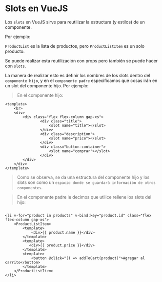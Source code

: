 # Slots en VueJS

Los `slots` en VueJS sirve para reutilizar la estructura (y estilos) de un componente.

Por ejemplo:

`ProductList` es la lista de productos, pero `ProductListItem` es un solo producto.

Se puede realizar esta reutilización con props pero también se puede hacer con `slots`.

La manera de realizar esto es definir los nombres de los slots dentro del `componente hijo`, y en el `componente padre` especificamos qué cosas irán en un slot del componente hijo. Por ejemplo:

> En el componente hijo:

```vuejs
<template>
    <br>
    <div>
        <div class="flex flex-column gap-xs">
                <div class="title">
                    <slot name="title"></slot>
                </div>
                <div class="description">
                    <slot name="price"></slot>
                </div>
                <div class="button-container">
                    <slot name="comprar"></slot>
                </div>
        </div>
    </div>
</template>
```

> Como se observa, se da una estructura del componente hijo y los slots son como un `espacio donde se guardará información de otros componentes`.

> En el componente padre le decimos que utilice rellene los slots del hijo:

```vuejs

<li v-for="product in products" v-bind:key="product.id" class="flex flex-column gap-xs">
    <ProductListItem>
        <template>
            <div>{{ product.name }}</div>
        </template>
        <template>
           <div>{{ product.price }}</div>
        </template>
        <template>
            <button @click="() => addToCart(product)">Agregar al carrito</button>
        </template>
    </ProductListItem>
</li>

```
